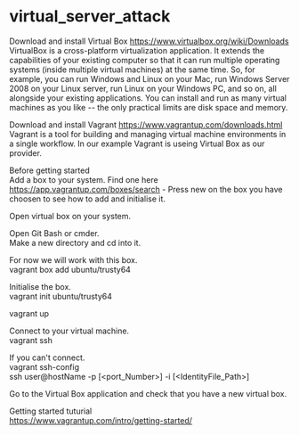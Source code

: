 # virtual_server_attack

Download and install Virtual Box https://www.virtualbox.org/wiki/Downloads  
VirtualBox is a cross-platform virtualization application. It extends the capabilities of your existing computer so that it can run multiple operating systems (inside multiple virtual machines) at the same time. So, for example, you can run Windows and Linux on your Mac, run Windows Server 2008 on your Linux server, run Linux on your Windows PC, and so on, all alongside your existing applications. You can install and run as many virtual machines as you like -- the only practical limits are disk space and memory.  

Download and install Vagrant https://www.vagrantup.com/downloads.html  
Vagrant is a tool for building and managing virtual machine environments in a single workflow. In our example Vagrant is useing Virtual Box as our provider.  

Before getting started  
Add a box to your system. Find one here https://app.vagrantup.com/boxes/search - Press new on the box you have choosen to see how to add and initialise it.  

Open virtual box on your system.  

Open Git Bash or cmder.  
Make a new directory and cd into it.  

For now we will work with this box.  
vagrant box add ubuntu/trusty64  

Initialise the box.  
vagrant init ubuntu/trusty64  

vagrant up  

Connect to your virtual machine.  
vagrant ssh  

If you can't connect.  
vagrant ssh-config  
ssh user@hostName -p [<port_Number>] -i [<IdentityFile_Path>]  

Go to the Virtual Box application and check that you have a new virtual box.  

Getting started tuturial  
https://www.vagrantup.com/intro/getting-started/  
